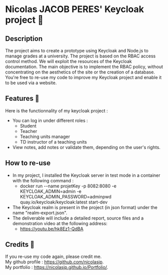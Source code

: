 # Nicolas JACOB PERES' Keycloak project 🔐

## Description 
The project aims to create a prototype using Keycloak and Node.js to manage grades at a university. 
The project is based on the RBAC access control method. We will exploit the resources of the Keycloak documentation.
The main objective is to implement the RBAC policy, without concentrating on the aesthetics of the site or the creation of a database.\
You're free to re-use my code to improve my Keycloak project and enable it to be used via a website.

## Features 👀
Here is the functionnality of my keycloak project :
- You can log in under different roles :
    - Student
    - Teacher
    - Teaching units manager
    - TD instructor of a teaching units
- View notes, add notes or validate them, depending on the user's rights.

## How to re-use
- In my project, I installed the Keycloak server in test mode in a container with the following command : 
    - docker run --name projetKey -p 8082:8080 -e KEYCLOAK_ADMIN=admin -e KEYCLOAK_ADMIN_PASSWORD=adminpwd quay.io/keycloak/keycloak:latest start-dev
- The Keycloak realm is present in the project (in json format) under the name "realm-export.json".
- The deliverable will include a detailed report, source files and a demonstration video at the following address: 
    - https://youtu.be/hk8Ez1-QdBA

## Credits 🤝
If you re-use my code again, please credit me.\
My github profile : https://github.com/nicolasjp. \
My portfolio : https://nicolasjp.github.io/Portfolio/.
